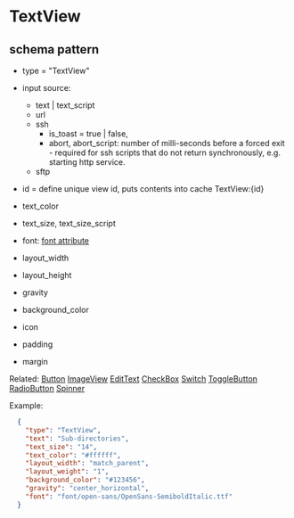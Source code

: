 # TextView
## schema pattern

* type = "TextView"
* input source:
  - text | text_script
  - url
  - ssh 
    * is_toast = true | false, 
    * abort, abort_script: number of milli-seconds before a forced exit - required for ssh scripts that do not return synchronously, e.g. starting http service.
  - sftp
* id = define unique view id, 
  puts contents into cache TextView:{id} 

* text_color
* text_size, text_size_script
* font: [font attribute](./font.md)
* layout_width
* layout_height
* gravity
* background_color
* icon
* padding 
* margin

Related:
[Button](Button.md) 
[ImageView](ImageView.md) 
[EditText](EditText.md) 
[CheckBox](CheckBox.md) 
[Switch](Switch.md) 
[ToggleButton](ToggleButton.md) 
[RadioButton](RadioButton.md) 
[Spinner](Spinner.md) 


Example:
```json
  {
    "type": "TextView",
    "text": "Sub-directories",
    "text_size": "14",
    "text_color": "#ffffff",
    "layout_width": "match_parent",
    "layout_weight": "1",
    "background_color": "#123456",
    "gravity": "center_horizontal",
    "font": "font/open-sans/OpenSans-SemiboldItalic.ttf"
  }
```
